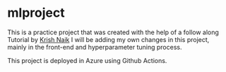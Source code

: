 # mlproject

This is a practice project that was created with the help of a follow along Tutorial by [Krish Naik](https://github.com/krishnaik06/mlproject.git)
I will be adding my own changes in this project, mainly in the front-end and hyperparameter tuning process.

This project is deployed in Azure using Github Actions. 
